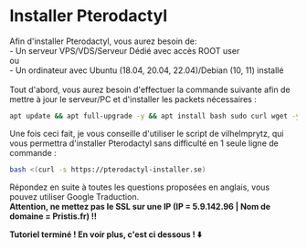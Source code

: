 # Installer Pterodactyl

Afin d'installer Pterodactyl, vous aurez besoin de: \
\- Un serveur VPS/VDS/Serveur Dédié avec accès ROOT user\
ou\
\- Un ordinateur avec Ubuntu (18.04, 20.04, 22.04)/Debian (10, 11) installé\
\
Tout d'abord, vous aurez besoin d'effectuer la commande suivante afin de mettre à jour le serveur/PC et d'installer les packets nécessaires :

```sh
apt update && apt full-upgrade -y && apt install bash sudo curl wget -y
```

Une fois ceci fait, je vous conseille d'utiliser le script de vilhelmprytz, qui vous permettra d'installer Pterodactyl sans difficulté en 1 seule ligne de commande :&#x20;

```sh
bash <(curl -s https://pterodactyl-installer.se)
```

Répondez en suite à toutes les questions proposées en anglais, vous pouvez utiliser Google Traduction.\
**Attention, ne mettez pas le SSL sur une IP (IP = 5.9.142.96 | Nom de domaine = Pristis.fr) !!**

**Tutoriel terminé ! En voir plus, c'est ci dessous ! ⬇️**
